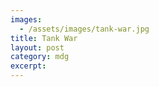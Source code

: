 ```yaml
---
images:
  - /assets/images/tank-war.jpg
title: Tank War
layout: post
category: mdg
excerpt: 
---
```

